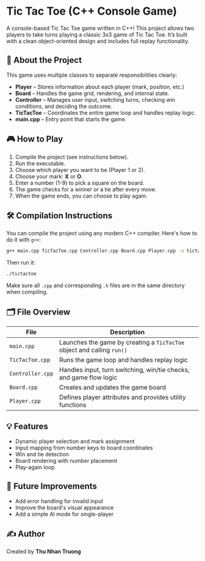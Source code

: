 # Tic Tac Toe (C++ Console Game)

A console-based Tic Tac Toe game written in C++! This project allows two players to take turns playing a classic 3x3 game of Tic Tac Toe. It’s built with a clean object-oriented design and includes full replay functionality.

## 🧠 About the Project

This game uses multiple classes to separate responsibilities clearly:

- **Player** – Stores information about each player (mark, position, etc.)
- **Board** – Handles the game grid, rendering, and internal state.
- **Controller** – Manages user input, switching turns, checking win conditions, and deciding the outcome.
- **TicTacToe** – Coordinates the entire game loop and handles replay logic.
- **main.cpp** – Entry point that starts the game.

## 🎮 How to Play

1. Compile the project (see instructions below).
2. Run the executable.
3. Choose which player you want to be (Player 1 or 2).
4. Choose your mark: **X** or **O**.
5. Enter a number (1-9) to pick a square on the board.
6. The game checks for a winner or a tie after every move.
7. When the game ends, you can choose to play again.

## 🛠️ Compilation Instructions

You can compile the project using any modern C++ compiler. Here's how to do it with `g++`:

```bash
g++ main.cpp TicTacToe.cpp Controller.cpp Board.cpp Player.cpp -o tictactoe
```

Then run it:

```bash
./tictactoe
```

Make sure all `.cpp` and corresponding `.h` files are in the same directory when compiling.

## 🗂️ File Overview

| File            | Description |
|-----------------|-------------|
| `main.cpp`      | Launches the game by creating a `TicTacToe` object and calling `run()` |
| `TicTacToe.cpp` | Runs the game loop and handles replay logic |
| `Controller.cpp`| Handles input, turn switching, win/tie checks, and game flow logic |
| `Board.cpp`     | Creates and updates the game board |
| `Player.cpp`    | Defines player attributes and provides utility functions |

## 💡 Features

- Dynamic player selection and mark assignment
- Input mapping from number keys to board coordinates
- Win and tie detection
- Board rendering with number placement
- Play-again loop

## 📌 Future Improvements

- Add error handling for invalid input
- Improve the board's visual appearance
- Add a simple AI mode for single-player

## ✍️ Author

Created by **Thu Nhan Truong**  
